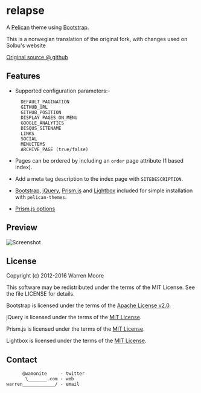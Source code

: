 # relapse

A [Pelican](http://pelican.notmyidea.org) theme using [Bootstrap](http://twitter.github.com/bootstrap).

This is a norwegian translation of the original fork, with changes used on Solbu's website

[Original source @ github](https://github.com/wamonite/relapse)

## Features

* Supported configuration parameters:-

        DEFAULT_PAGINATION
        GITHUB_URL
        GITHUB_POSITION
        DISPLAY_PAGES_ON_MENU
        GOOGLE_ANALYTICS
        DISQUS_SITENAME
        LINKS
        SOCIAL
        MENUITEMS
        ARCHIVE_PAGE (true/false)

* Pages can be ordered by including an ``order`` page attribute (1 based index).
* Add a meta tag description to the index page with ``SITEDESCRIPTION``.
* [Bootstrap](https://getbootstrap.com/), [jQuery](https://jquery.com/), [Prism.js](http://prismjs.com/) and [Lightbox](http://lokeshdhakar.com/projects/lightbox2/) included for simple installation with ``pelican-themes``.
* [Prism.js options](http://prismjs.com/download.html?themes=prism&languages=markup+css+clike+javascript+bash+c+cpp+ruby+docker+git+http+json+lua+makefile+markdown+nginx+processing+python+rest+sql+vim+yaml&plugins=line-numbers+file-highlight+toolbar+show-language)

## Preview

![Screenshot](https://raw.github.com/wamonite/relapse/master/preview.png)

## License

Copyright (c) 2012-2016 Warren Moore

This software may be redistributed under the terms of the MIT License.
See the file LICENSE for details.

Bootstrap is licensed under the terms of the [Apache License v2.0](https://www.apache.org/licenses/LICENSE-2.0).

jQuery is licensed under the terms of the [MIT License](https://github.com/jquery/jquery/blob/master/MIT-LICENSE.txt).

Prism.js is licensed under the terms of the [MIT License](https://github.com/PrismJS/prism/blob/master/LICENSE).

Lightbox is licensed under the terms of the [MIT License](https://github.com/lokesh/lightbox2/blob/master/LICENSE).

## Contact

          @wamonite     - twitter
           \_______.com - web
    warren____________/ - email
